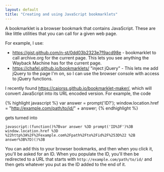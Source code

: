```yaml
---
layout: default
title: "Creating and using JavaScript bookmarklets"
---
```

A bookmarklet is a browser bookmark that contains JavaScript. These are like little utilities that you can call for a given web page.

For example, I use:

- https://gist.github.com/n-st/0dd03b2323e7f9acd98e - bookmarklet to call archive.org for the current page. This lets you see anything the Wayback Machine has for the current page.
- https://chafel.github.io/bookmarklets/ "inject jQuery" - This lets me add jQuery to the page I'm on, so I can use the browser console with access to jQuery functions.

I recently found <https://caiorss.github.io/bookmarklet-maker/>, which will convert JavaScript into its URL encoded version. For example, the code

{% highlight javascript %}
    var answer = prompt('ID?');
	window.location.href = "http://example.com/path/to/id/" + answer;
{% endhighlight %}

gets turned into

    javascript:(function()%7Bvar answer %3D prompt('ID%3F')%3B   window.location.href %3D %22http%3A%2F%2Fexample.com%2Fpath%2Fto%2Fid%2F%253D%22 %2B answer%3B%7D)()%3B

You can add this to your browser bookmarks, and then when you click it, you'll be asked for an ID. When you populate the ID, you'll then be redirected to a URL that starts with `http://example.com/path/to/id/` and then gets whatever you put as the ID added to the end of it.
